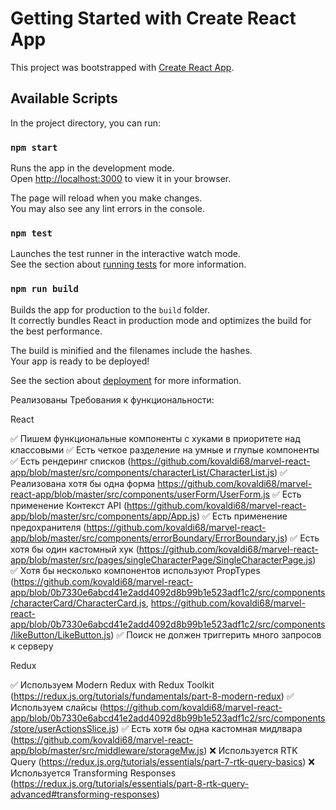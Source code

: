 # Getting Started with Create React App

This project was bootstrapped with [Create React App](https://github.com/facebook/create-react-app).

## Available Scripts

In the project directory, you can run:

### `npm start`

Runs the app in the development mode.\
Open [http://localhost:3000](http://localhost:3000) to view it in your browser.

The page will reload when you make changes.\
You may also see any lint errors in the console.

### `npm test`

Launches the test runner in the interactive watch mode.\
See the section about [running tests](https://facebook.github.io/create-react-app/docs/running-tests) for more information.

### `npm run build`

Builds the app for production to the `build` folder.\
It correctly bundles React in production mode and optimizes the build for the best performance.

The build is minified and the filenames include the hashes.\
Your app is ready to be deployed!

See the section about [deployment](https://facebook.github.io/create-react-app/docs/deployment) for more information.


Реализованы Требования к функциональности:

React

:white_check_mark: Пишем функциональные компоненты c хуками в приоритете над классовыми
:white_check_mark: Есть четкое разделение на умные и глупые компоненты 
:white_check_mark: Есть рендеринг списков (https://github.com/kovaldi68/marvel-react-app/blob/master/src/components/characterList/CharacterList.js)
:white_check_mark: Реализована хотя бы одна форма https://github.com/kovaldi68/marvel-react-app/blob/master/src/components/userForm/UserForm.js
:white_check_mark: Есть применение Контекст API (https://github.com/kovaldi68/marvel-react-app/blob/master/src/components/app/App.js)
:white_check_mark: Есть применение предохранителя (https://github.com/kovaldi68/marvel-react-app/blob/master/src/components/errorBoundary/ErrorBoundary.js)
:white_check_mark: Есть хотя бы один кастомный хук (https://github.com/kovaldi68/marvel-react-app/blob/master/src/pages/singleCharacterPage/SingleCharacterPage.js)
:white_check_mark: Хотя бы несколько компонентов используют PropTypes (https://github.com/kovaldi68/marvel-react-app/blob/0b7330e6abcd41e2add4092d8b99b1e523adf1c2/src/components/characterCard/CharacterCard.js, https://github.com/kovaldi68/marvel-react-app/blob/0b7330e6abcd41e2add4092d8b99b1e523adf1c2/src/components/likeButton/LikeButton.js)
:white_check_mark: Поиск не должен триггерить много запросов к серверу

Redux

:white_check_mark: Используем Modern Redux with Redux Toolkit (https://redux.js.org/tutorials/fundamentals/part-8-modern-redux)
:white_check_mark: Используем слайсы (https://github.com/kovaldi68/marvel-react-app/blob/0b7330e6abcd41e2add4092d8b99b1e523adf1c2/src/components/store/userActionsSlice.js)
:white_check_mark: Есть хотя бы одна кастомная мидлвара (https://github.com/kovaldi68/marvel-react-app/blob/master/src/middleware/storageMw.js)
:x: Используется RTK Query (https://redux.js.org/tutorials/essentials/part-7-rtk-query-basics)
:x: Используется Transforming Responses (https://redux.js.org/tutorials/essentials/part-8-rtk-query-advanced#transforming-responses)